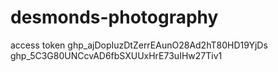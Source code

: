 # desmonds-photography
access token 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
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
